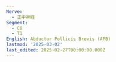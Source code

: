 ```yaml
---
Nerve:
  - 正中神経
Segment:
  - C8
  - T1
English: Abductor Pollicis Brevis (APB)
lastmod: '2025-03-02'
last_edited: 2025-02-27T00:00:00.000Z
---
```



